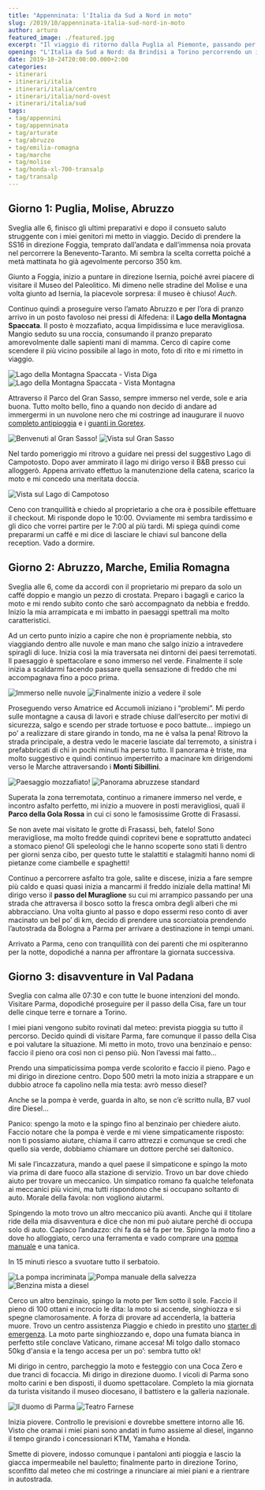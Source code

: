 ```yaml
---
title: "Appenninata: l'Italia da Sud a Nord in moto"
slug: /2019/10/appenninata-italia-sud-nord-in-moto
author: arturo
featured_image: ./featured.jpg
excerpt: "Il viaggio di ritorno dalla Puglia al Piemonte, passando per Molise, Abruzzo, Marche, Emilia Romagna"
opening: "L'Italia da Sud a Nord: da Brindisi a Torino percorrendo un itinerario diverso da quello del <a href=\"/2019/08/appenninata-italia-nord-sud-in-moto\">viaggio di andata</a>."
date: 2019-10-24T20:00:00.000+2:00
categories:
- itinerari
- itinerari/italia
- itinerari/italia/centro
- itinerari/italia/nord-ovest
- itinerari/italia/sud
tags:
- tag/appennini
- tag/appenninata
- tag/arturate
- tag/abruzzo
- tag/emilia-romagna
- tag/marche
- tag/molise
- tag/honda-xl-700-transalp
- tag/transalp
---
```


## Giorno 1: Puglia, Molise, Abruzzo

Sveglia alle 6, finisco gli ultimi preparativi e dopo il consueto saluto struggente con i miei genitori mi metto in viaggio. Decido di prendere la SS16 in direzione Foggia, temprato dall’andata e dall’immensa noia provata nel percorrere la Benevento-Taranto. Mi sembra la scelta corretta poiché a metà mattinata ho già agevolmente percorso 350 km.

Giunto a Foggia, inizio a puntare in direzione Isernia, poiché avrei piacere di visitare il Museo del Paleolitico. Mi dimeno nelle stradine del Molise e una volta giunto ad Isernia, la piacevole sorpresa: il museo è chiuso! *Auch*.

Continuo quindi a proseguire verso l’amato Abruzzo e per l’ora di pranzo arrivo in un posto favoloso nei pressi di Alfedena: il **Lago della Montagna Spaccata**. Il posto è mozzafiato, acqua limpidissima e luce meravigliosa. Mangio seduto su una roccia, consumando il pranzo preparato amorevolmente dalle sapienti mani di mamma. Cerco di capire come scendere il più vicino possibile al lago in moto, foto di rito e mi rimetto in viaggio.

![Lago della Montagna Spaccata - Vista Diga](./foto/2019-08-26_13.46.04.jpg "L'enel ha ben deciso di posizionare una centrale idroelettrica in questo meraviglioso lago")
![Lago della Montagna Spaccata - Vista Montagna](./foto/2019-08-26_14.15.09.jpg "Molta gente faceva il bagno o andava in canoa, io invece facevo foto alla moto")

Attraverso il Parco del Gran Sasso, sempre immerso nel verde, sole e aria buona. Tutto molto bello, fino a quando non decido di andare ad immergermi in un nuvolone nero che mi costringe ad inaugurare il nuovo [completo antipioggia](https://amzn.to/2Bqjgjr) e i [guanti in Goretex](https://amzn.to/2VUCjLW).

![Benvenuti al Gran Sasso!](./foto/2019-08-26_16.36.23.jpg "Finalmente giunto al Gran Sasso")
![Vista sul Gran Sasso](./foto/2019-08-26_17.33.13.jpg "Vista spettacolare, meteo un po' meno quindi mi armo di tuta antipioggia")

Nel tardo pomeriggio mi ritrovo a guidare nei pressi del suggestivo Lago di Campotosto. Dopo aver ammirato il lago mi dirigo verso il B&B presso cui alloggerò. Appena arrivato effettuo la manutenzione della catena, scarico la moto e mi concedo una meritata doccia.

![Vista sul Lago di Campotoso](./foto/2019-08-26_18.05.22.jpg "Il lago di Campotosto è il più grande lago artificiale d'Abruzzo ed è il secondo d'Europa, per circumnavigarlo ci ho messo quasi 1 ora!")

Ceno con tranquillità e chiedo al proprietario a che ora è possibile effettuare il checkout. Mi risponde dopo le 10:00. Ovviamente mi sembra tardissimo e gli dico che vorrei partire per le 7:00 al più tardi. Mi spiega quindi come prepararmi un caffé e mi dice di lasciare le chiavi sul bancone della reception. Vado a dormire.

## Giorno 2: Abruzzo, Marche, Emilia Romagna

Sveglia alle 6, come da accordi con il proprietario mi preparo da solo un caffé doppio e mangio un pezzo di crostata. Preparo i bagagli e carico la moto e mi rendo subito conto che sarò accompagnato da nebbia e freddo. Inizio la mia arrampicata e mi imbatto in paesaggi spettrali ma molto caratteristici.

Ad un certo punto inizio a capire che non è propriamente nebbia, sto viaggiando dentro alle nuvole e man mano che salgo inizio a intravedere spiragli di luce. Inizia così la mia traversata nei dintorni dei paesi terremotati. Il paesaggio è spettacolare e sono immerso nel verde. Finalmente il sole inizia a scaldarmi facendo passare quella sensazione di freddo che mi accompagnava fino a poco prima.

![Immerso nelle nuvole](./foto/2019-08-27_06.58.48.jpg "Devo dire che guidare all'alba immerso nelle nuvole ha il suo perché, peccato faccia freddo!")
![Finalmente inizio a vedere il sole](./foto/2019-08-27_07.21.16.jpg "Il sole mi scalda un po' e posso togliere nuovamente la felpa")

Proseguendo verso Amatrice ed Accumoli iniziano i “problemi”. Mi perdo sulle montagne a causa di lavori e strade chiuse dall’esercito per motivi di sicurezza, salgo e scendo per strade tortuose e poco battute… impiego un po' a realizzare di stare girando in tondo, ma ne è valsa la pena! Ritrovo la strada principale, a destra vedo le macerie lasciate dal terremoto, a sinistra i prefabbricati di chi in pochi minuti ha perso tutto. Il panorama è triste, ma molto suggestivo e quindi continuo imperterrito a macinare km dirigendomi verso le Marche attraversando i **Monti Sibillini**.

![Paesaggio mozzafiato!](./foto/2019-08-27_08.56.21.jpg "Sembra di galleggiare sulle nuvole")
![Panorama abruzzese standard](./foto/2019-08-27_07.57.36.jpg "L'Abruzzo mi è rimasto nel cuore, bisognerebbe fermarsi ogni 200 metri a fotografare.")

Superata la zona terremotata, continuo a rimanere immerso nel verde, e incontro asfalto perfetto, mi inizio a muovere in posti meravigliosi, quali il **Parco della Gola Rossa** in cui ci sono le famosissime Grotte di Frasassi.

<div class="message pro-tip">Se non avete mai visitato le grotte di Frasassi, beh, fatelo! Sono meravigliose, ma molto fredde quindi copritevi bene e soprattutto andateci a stomaco pieno! Gli speleologi che le hanno scoperte sono stati lì dentro per giorni senza cibo, per questo tutte le stalattiti e stalagmiti hanno nomi di pietanze come ciambelle e spaghetti!</div>

Continuo a percorrere asfalto tra gole, salite e discese, inizia a fare sempre più caldo e quasi quasi inizia a mancarmi il freddo iniziale della mattina! Mi dirigo verso il **passo del Muraglione** su cui mi arrampico passando per una strada che attraversa il bosco sotto la fresca ombra degli alberi che mi abbracciano. Una volta giunto al passo e dopo essermi reso conto di aver macinato un bel po’ di km, decido di prendere una scorciatoia prendendo l’autostrada da Bologna a Parma per arrivare a destinazione in tempi umani.

Arrivato a Parma, ceno con tranquillità con dei parenti che mi ospiteranno per la notte, dopodiché a nanna per affrontare la giornata successiva.

## Giorno 3: disavventure in Val Padana

Sveglia con calma alle 07:30 e con tutte le buone intenzioni del mondo. Visitare Parma, dopodiché proseguire per il passo della Cisa, fare un tour delle cinque terre e tornare a Torino.

I miei piani vengono subito rovinati dal meteo: prevista pioggia su tutto il percorso. Decido quindi di visitare Parma, fare comunque il passo della Cisa e poi valutare la situazione. Mi metto in moto, trovo una benzinaio e penso: faccio il pieno ora così non ci penso più. Non l’avessi mai fatto…

Prendo una simpaticissima pompa verde scolorito e faccio il pieno. Pago e mi dirigo in direzione centro. Dopo 500 metri la moto inizia a strappare e un dubbio atroce fa capolino nella mia testa: avrò messo diesel?

<div class="message pro-tip">Anche se la pompa è verde, guarda in alto, se non c’è scritto nulla, B7 vuol dire Diesel…</div>

Panico: spengo la moto e la spingo fino al benzinaio per chiedere aiuto. Faccio notare che la pompa è verde e mi viene simpaticamente risposto: non ti possiamo aiutare, chiama il carro attrezzi e comunque se credi che quello sia verde, dobbiamo chiamare un dottore perché sei daltonico.

Mi sale l’incazzatura, mando a quel paese il simpaticone e spingo la moto via prima di dare fuoco alla stazione di servizio. Trovo un bar dove chiedo aiuto per trovare un meccanico. Un simpatico romano fa qualche telefonata ai meccanici più vicini, ma tutti rispondono che si occupano soltanto di auto. Morale della favola: non vogliono aiutarmi.

Spingendo la moto trovo un altro meccanico più avanti. Anche qui il titolare ride della mia disavventura e dice che non mi può aiutare perché di occupa solo di auto. Capisco l’andazzo: chi fa da sé fa per tre. Spingo la moto fino a dove ho alloggiato, cerco una ferramenta e vado comprare una [pompa manuale](https://amzn.to/2pAycZK) e una tanica.

In 15 minuti riesco a svuotare tutto il serbatoio.

![La pompa incriminata](./foto/2019-08-28_10.04.41.jpg "Solo io penso sia benzina verde?")
![Pompa manuale della salvezza](./foto/2019-08-28_10.47.03.jpg "L'unico barlume di speranza nelle due ore di inferno che ho passato")
![Benzina mista a diesel](./foto/2019-08-28_11.07.48.jpg "Venghino signori venghino: vendo a prezzo molto vantaggioso miscela benzina con il 50% di diesel!")

Cerco un altro benzinaio, spingo la moto per 1km sotto il sole. Faccio il pieno di 100 ottani e incrocio le dita: la moto si accende, singhiozza e si spegne clamorosamente. A forza di provare ad accenderla, la batteria muore. Trovo un centro assistenza Piaggio e chiedo in prestito uno [starter di emergenza](https://amzn.to/2VUTfCf). La moto parte singhiozzando e, dopo una fumata bianca in perfetto stile conclave Vaticano, rimane accesa! Mi tolgo dallo stomaco 50kg d'ansia e la tengo accesa per un po’: sembra tutto ok!

Mi dirigo in centro, parcheggio la moto e festeggio con una Coca Zero e due tranci di focaccia. Mi dirigo in direzione duomo. I vicoli di Parma sono molto carini e ben disposti, il duomo spettacolare. Completo la mia giornata da turista visitando il museo diocesano, il battistero e la galleria nazionale.

![Il duomo di Parma](./foto/2019-08-28_12.27.22.jpg "Il duomo di parma è patrimonio UNESCO ed è visitabile gratuitamente. Fatelo!")
![Teatro Farnese](./foto/2019-08-28_13.04.31.jpg "Il Teatro Farnese, a Parma, era il teatro di corte dei duchi di Parma e Piacenza. Ha la particolarità di essere interamente in legno")

Inizia piovere. Controllo le previsioni e dovrebbe smettere intorno alle 16. Visto che oramai i miei piani sono andati in fumo assieme al diesel, inganno il tempo girando i concessionari KTM, Yamaha e Honda.

Smette di piovere, indosso comunque i pantaloni anti pioggia e lascio la giacca impermeabile nel bauletto; finalmente parto in direzione Torino, sconfitto dal meteo che mi costringe a rinunciare ai miei piani e a rientrare in autostrada.
